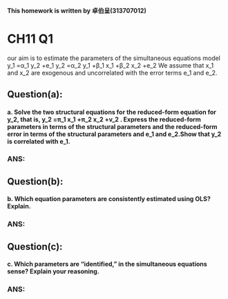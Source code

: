 #### This homework is written by 卓伯呈(313707012)
# CH11 Q1
our aim is to estimate the parameters of the simultaneous equations model
y_1  =α_1 y_2  +e_1
y_2  =α_2 y_1  +β_1 x_1  +β_2 x_2  +e_2
We assume that x_1 and x_2 are exogenous and uncorrelated with the error terms e_1 and e_2.

## **Question(a):**

#### a. Solve the two structural equations for the reduced-form equation for y_2, that is, y_2  =π_1 x_1  +π_2 x_2  +v_2 . Express the reduced-form parameters in terms of the structural parameters and the reduced-form error in terms of the structural parameters and e_1 and e_2.Show that y_2 is correlated with e_1.

### ANS:



## **Question(b):**
#### b. Which equation parameters are consistently estimated using OLS? Explain.
### ANS:



## **Question(c):**
#### c. Which parameters are “identified,” in the simultaneous equations sense? Explain your reasoning.
### ANS:
